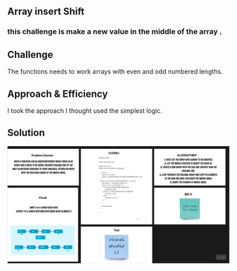 Array insert Shift
-------------------------------
### this challenge is make a new  value in the middle of the array .

## Challenge
The functions needs to work arrays with even and odd numbered lengths.

## Approach & Efficiency
I took the approach I thought used the simplest logic.

## Solution
![whiteBoeard](code2.jpg)
